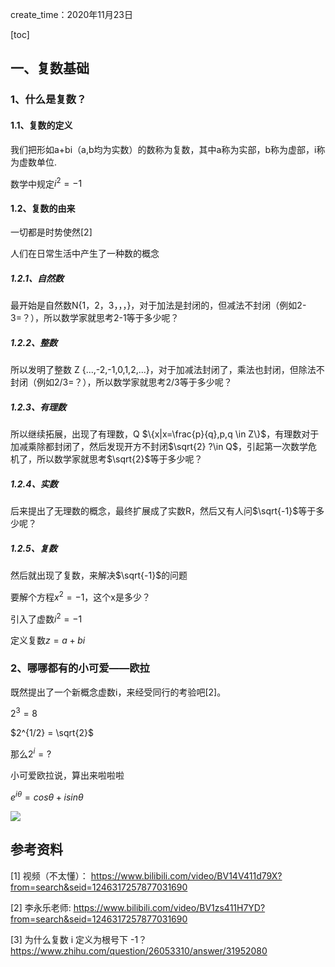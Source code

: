 create_time：2020年11月23日

[toc]

## 一、复数基础

### 1、什么是复数？

#### 1.1、复数的定义

我们把形如a+bi（a,b均为实数）的数称为复数，其中a称为实部，b称为虚部，i称为虚数单位.

数学中规定$i^2=-1$



#### 1.2、复数的由来

一切都是时势使然[2]

人们在日常生活中产生了一种数的概念

##### 1.2.1、自然数

最开始是自然数N{1，2，3，，，}，对于加法是封闭的，但减法不封闭（例如2-3=？），所以数学家就思考2-1等于多少呢？

##### 1.2.2、整数

所以发明了整数 Z {...,-2,-1,0,1,2,...}，对于加减法封闭了，乘法也封闭，但除法不封闭（例如2/3=？），所以数学家就思考2/3等于多少呢？

##### 1.2.3、有理数

所以继续拓展，出现了有理数，Q $\{x|x=\frac{p}{q},p,q \in Z\}$，有理数对于加减乘除都封闭了，然后发现开方不封闭$\sqrt{2} ?\in Q$，引起第一次数学危机了，所以数学家就思考$\sqrt{2}$等于多少呢？

##### 1.2.4、实数

后来提出了无理数的概念，最终扩展成了实数R，然后又有人问$\sqrt{-1}$等于多少呢？

##### 1.2.5、复数

然后就出现了复数，来解决$\sqrt{-1}$的问题

要解个方程$x^2 = -1$，这个x是多少？

引入了虚数$i^2 = -1$

定义复数$z = a+bi$



### 2、哪哪都有的小可爱——欧拉

既然提出了一个新概念虚数i，来经受同行的考验吧[2]。

$2^3 = 8$

$2^{1/2} = \sqrt{2}$

那么$2^i = ?$

小可爱欧拉说，算出来啦啦啦

$e^{i\theta} = cos\theta + isin\theta$

![](C:\Users\lalalala\2020project\math\高等代数\images\欧拉.JPG)



## 参考资料

[1] 视频（不太懂）： https://www.bilibili.com/video/BV14V411d79X?from=search&seid=1246317257877031690

[2] 李永乐老师: https://www.bilibili.com/video/BV1zs411H7YD?from=search&seid=1246317257877031690

[3] 为什么复数 i 定义为根号下 -1？https://www.zhihu.com/question/26053310/answer/31952080





